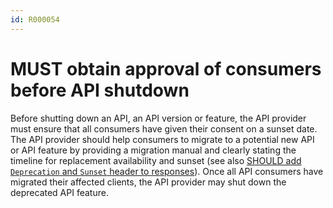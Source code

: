 ```yaml
---
id: R000054
---
```


# MUST obtain approval of consumers before API shutdown

Before shutting down an API, an API version or feature, the API provider must ensure that all consumers have given their consent on a sunset date.
The API provider should help consumers to migrate to a potential new API or API feature by providing a migration manual and clearly stating the timeline for replacement availability and sunset (see also [SHOULD add `Deprecation` and `Sunset` header to responses](../../../../rest/compatibility/deprecation-of-http-apis/rules/should-add-deprecation-and-sunset-header-to-responses.md)).
Once all API consumers have migrated their affected clients, the API provider may shut down the deprecated API feature.
